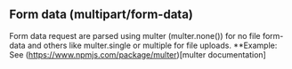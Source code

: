 
## Form data (multipart/form-data) 
 Form data request are parsed using multer (multer.none()) for no file form-data and others like multer.single or multiple for file uploads. 
    **Example: See (https://www.npmjs.com/package/multer)[multer documentation]